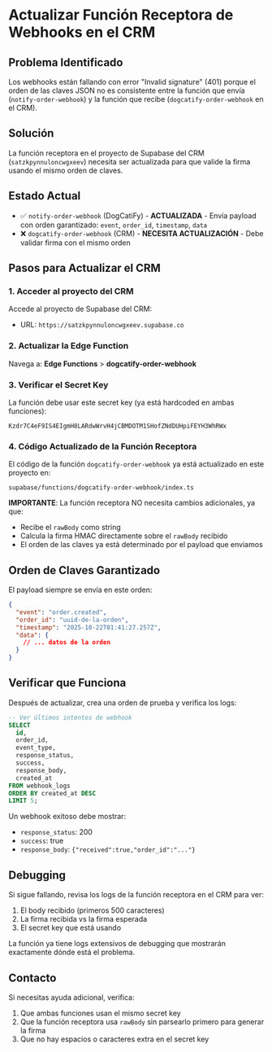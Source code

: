 # Actualizar Función Receptora de Webhooks en el CRM

## Problema Identificado

Los webhooks están fallando con error "Invalid signature" (401) porque el orden de las claves JSON no es consistente entre la función que envía (`notify-order-webhook`) y la función que recibe (`dogcatify-order-webhook` en el CRM).

## Solución

La función receptora en el proyecto de Supabase del CRM (`satzkpynnuloncwgxeev`) necesita ser actualizada para que valide la firma usando el mismo orden de claves.

## Estado Actual

- ✅ `notify-order-webhook` (DogCatiFy) - **ACTUALIZADA** - Envía payload con orden garantizado: `event`, `order_id`, `timestamp`, `data`
- ❌ `dogcatify-order-webhook` (CRM) - **NECESITA ACTUALIZACIÓN** - Debe validar firma con el mismo orden

## Pasos para Actualizar el CRM

### 1. Acceder al proyecto del CRM

Accede al proyecto de Supabase del CRM:
- URL: `https://satzkpynnuloncwgxeev.supabase.co`

### 2. Actualizar la Edge Function

Navega a: **Edge Functions** > **dogcatify-order-webhook**

### 3. Verificar el Secret Key

La función debe usar este secret key (ya está hardcoded en ambas funciones):
```
Kzdr7C4eF9IS4EIgmH8LARdwWrvH4jCBMDOTM1SHofZNdDUHpiFEYH3WhRWx
```

### 4. Código Actualizado de la Función Receptora

El código de la función `dogcatify-order-webhook` ya está actualizado en este proyecto en:
```
supabase/functions/dogcatify-order-webhook/index.ts
```

**IMPORTANTE**: La función receptora NO necesita cambios adicionales, ya que:
- Recibe el `rawBody` como string
- Calcula la firma HMAC directamente sobre el `rawBody` recibido
- El orden de las claves ya está determinado por el payload que enviamos

## Orden de Claves Garantizado

El payload siempre se envía en este orden:

```json
{
  "event": "order.created",
  "order_id": "uuid-de-la-orden",
  "timestamp": "2025-10-22T01:41:27.257Z",
  "data": {
    // ... datos de la orden
  }
}
```

## Verificar que Funciona

Después de actualizar, crea una orden de prueba y verifica los logs:

```sql
-- Ver últimos intentos de webhook
SELECT
  id,
  order_id,
  event_type,
  response_status,
  success,
  response_body,
  created_at
FROM webhook_logs
ORDER BY created_at DESC
LIMIT 5;
```

Un webhook exitoso debe mostrar:
- `response_status`: 200
- `success`: true
- `response_body`: `{"received":true,"order_id":"..."}`

## Debugging

Si sigue fallando, revisa los logs de la función receptora en el CRM para ver:
1. El body recibido (primeros 500 caracteres)
2. La firma recibida vs la firma esperada
3. El secret key que está usando

La función ya tiene logs extensivos de debugging que mostrarán exactamente dónde está el problema.

## Contacto

Si necesitas ayuda adicional, verifica:
1. Que ambas funciones usan el mismo secret key
2. Que la función receptora usa `rawBody` sin parsearlo primero para generar la firma
3. Que no hay espacios o caracteres extra en el secret key
